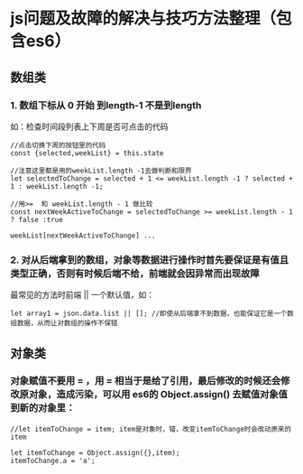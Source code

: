 # js问题及故障的解决与技巧方法整理（包含es6）

## 数组类

### 1. 数组下标从 0 开始 到length-1 不是到length


如：检查时间段列表上下周是否可点击的代码
```
//点击切换下周的按钮里的代码
const {selected,weekList} = this.state

//注意这里都是用的weekList.length -1去做判断和限界
let selectedToChange = selected + 1 <= weekList.length -1 ? selected + 1 : weekList.length -1;

//用>=  和 weekList.length - 1 做比较
const nextWeekActiveToChange = selectedToChange >= weekList.length - 1 ? false :true

weekList[nextWeekActiveToChange] ...

```

### 2. 对从后端拿到的数组，对象等数据进行操作时首先要保证是有值且类型正确，否则有时候后端不给，前端就会因异常而出现故障

最常见的方法时前端 || 一个默认值，如：



```
let array1 = json.data.list || []; //即使从后端拿不到数据，也能保证它是一个数组数据，从而让对数组的操作不保错

```




## 对象类

### 对象赋值不要用 = ，用 = 相当于是给了引用，最后修改的时候还会修改原对象，造成污染，可以用 es6的 Object.assign() 去赋值对象值到新的对象里：

```
//let itemToChange = item; item是对象时，错，改变itemToChange时会改动原来的item

let itemToChange = Object.assign({},item);
itemToChange.a = 'a';
```







